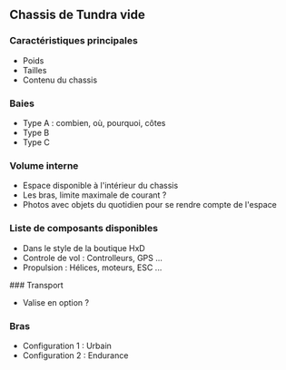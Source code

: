 ## Chassis de Tundra vide

### Caractéristiques principales

* Poids
* Tailles
* Contenu du chassis

### Baies

* Type A : combien, où, pourquoi, côtes
* Type B
* Type C

### Volume interne

* Espace disponible à l'intérieur du chassis
* Les bras, limite maximale de courant ?
* Photos avec objets du quotidien pour se rendre compte de l'espace

### Liste de composants disponibles

* Dans le style de la boutique HxD
* Controle de vol : Controlleurs, GPS ...
* Propulsion : Hélices, moteurs, ESC ...

### Transport

* Valise en option ?

### Bras

* Configuration 1 : Urbain
* Configuration 2 : Endurance